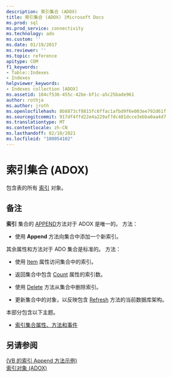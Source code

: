 ```yaml
---
description: 索引集合 (ADOX)
title: 索引集合 (ADOX) |Microsoft Docs
ms.prod: sql
ms.prod_service: connectivity
ms.technology: ado
ms.custom: ''
ms.date: 01/19/2017
ms.reviewer: ''
ms.topic: reference
apitype: COM
f1_keywords:
- Table::Indexes
- Indexes
helpviewer_keywords:
- Indexes collection [ADOX]
ms.assetid: 184cf536-455c-42be-bf1c-a5c25bade961
author: rothja
ms.author: jroth
ms.openlocfilehash: 8b8873cf8815fc6ffac1afbd9f6e003ee792d61f
ms.sourcegitcommit: 917df4ffd22e4a229af7dc481dcce3ebba0aa4d7
ms.translationtype: MT
ms.contentlocale: zh-CN
ms.lasthandoff: 02/10/2021
ms.locfileid: "100054102"
---
```

# <a name="indexes-collection-adox"></a>索引集合 (ADOX)
包含表的所有 [索引](./index-object-adox.md) 对象。  
  
## <a name="remarks"></a>备注  
 **索引** 集合的 [APPEND](./append-method-adox-indexes.md)方法对于 ADOX 是唯一的。 方法：  
  
-   使用 **Append** 方法向集合中添加一个新索引。  
  
 其余属性和方法对于 ADO 集合是标准的。 方法：  
  
-   使用 [Item](../ado-api/item-property-ado.md) 属性访问集合中的索引。  
  
-   返回集合中包含 [Count](../ado-api/count-property-ado.md) 属性的索引数。  
  
-   使用 [Delete](./delete-method-adox-collections.md) 方法从集合中删除索引。  
  
-   更新集合中的对象，以反映包含 [Refresh](../ado-api/refresh-method-ado.md) 方法的当前数据库架构。  
  
 本部分包含以下主题。  
  
-   [索引集合属性、方法和事件](./indexes-collection-properties-methods-and-events.md)  
  
## <a name="see-also"></a>另请参阅  
 [ (VB 的索引 Append 方法示例) ](./indexes-append-method-example-vb.md)   
 [索引对象 (ADOX)](./index-object-adox.md)